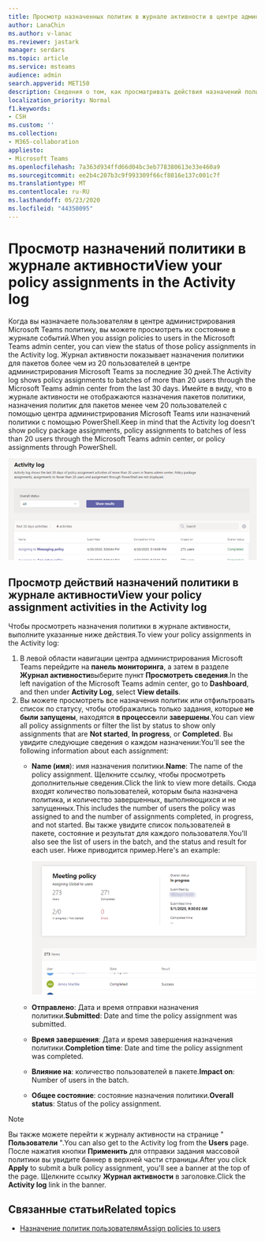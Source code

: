 ```yaml
---
title: Просмотр назначенных политик в журнале активности в центре администрирования Microsoft Teams
author: LanaChin
ms.author: v-lanac
ms.reviewer: jastark
manager: serdars
ms.topic: article
ms.service: msteams
audience: admin
search.appverid: MET150
description: Сведения о том, как просматривать действия назначений политики в журнале активности в центре администрирования Microsoft Teams.
localization_priority: Normal
f1.keywords:
- CSH
ms.custom: ''
ms.collection:
- M365-collaboration
appliesto:
- Microsoft Teams
ms.openlocfilehash: 7a363d934ffd66d04bc3eb778380613e33e460a9
ms.sourcegitcommit: ee2b4c207b3c9f993309f66cf8016e137c001c7f
ms.translationtype: MT
ms.contentlocale: ru-RU
ms.lasthandoff: 05/23/2020
ms.locfileid: "44350095"
---
```

# <a name="view-your-policy-assignments-in-the-activity-log"></a><span data-ttu-id="95322-103">Просмотр назначений политики в журнале активности</span><span class="sxs-lookup"><span data-stu-id="95322-103">View your policy assignments in the Activity log</span></span>

<span data-ttu-id="95322-104">Когда вы назначаете пользователям в центре администрирования Microsoft Teams политику, вы можете просмотреть их состояние в журнале событий.</span><span class="sxs-lookup"><span data-stu-id="95322-104">When you assign policies to users in the Microsoft Teams admin center, you can view the status of those policy assignments in the Activity log.</span></span> <span data-ttu-id="95322-105">Журнал активности показывает назначения политики для пакетов более чем из 20 пользователей в центре администрирования Microsoft Teams за последние 30 дней.</span><span class="sxs-lookup"><span data-stu-id="95322-105">The Activity log shows policy assignments to batches of more than 20 users through the Microsoft Teams admin center from the last 30 days.</span></span> <span data-ttu-id="95322-106">Имейте в виду, что в журнале активности не отображаются назначения пакетов политики, назначения политик для пакетов менее чем 20 пользователей с помощью центра администрирования Microsoft Teams или назначений политики с помощью PowerShell.</span><span class="sxs-lookup"><span data-stu-id="95322-106">Keep in mind that the Activity log doesn't show policy package assignments, policy assignments to batches of less than 20 users through the Microsoft Teams admin center, or policy assignments through PowerShell.</span></span>

![Снимок экрана: страница журнала активности](media/activity-log.png)

## <a name="view-your-policy-assignment-activities-in-the-activity-log"></a><span data-ttu-id="95322-108">Просмотр действий назначений политики в журнале активности</span><span class="sxs-lookup"><span data-stu-id="95322-108">View your policy assignment activities in the Activity log</span></span>

<span data-ttu-id="95322-109">Чтобы просмотреть назначения политики в журнале активности, выполните указанные ниже действия.</span><span class="sxs-lookup"><span data-stu-id="95322-109">To view your policy assignments in the Activity log:</span></span>

1. <span data-ttu-id="95322-110">В левой области навигации центра администрирования Microsoft Teams перейдите на **панель мониторинга**, а затем в разделе **Журнал активности**выберите пункт **Просмотреть сведения**.</span><span class="sxs-lookup"><span data-stu-id="95322-110">In the left navigation of the Microsoft Teams admin center, go to **Dashboard**, and then under **Activity Log**, select **View details**.</span></span>
2. <span data-ttu-id="95322-111">Вы можете просмотреть все назначения политик или отфильтровать список по статусу, чтобы отображались только задания, которые **не были запущены**, находятся **в процессе**или **завершены**.</span><span class="sxs-lookup"><span data-stu-id="95322-111">You can view all policy assignments or filter the list by status to show only assignments that are **Not started**, **In progress**, or **Completed**.</span></span> <span data-ttu-id="95322-112">Вы увидите следующие сведения о каждом назначении:</span><span class="sxs-lookup"><span data-stu-id="95322-112">You'll see the following information about each assignment:</span></span>
    - <span data-ttu-id="95322-113">**Name (имя**): имя назначения политики.</span><span class="sxs-lookup"><span data-stu-id="95322-113">**Name**: The name of the policy assignment.</span></span> <span data-ttu-id="95322-114">Щелкните ссылку, чтобы просмотреть дополнительные сведения.</span><span class="sxs-lookup"><span data-stu-id="95322-114">Click the link to view more details.</span></span> <span data-ttu-id="95322-115">Сюда входят количество пользователей, которым была назначена политика, и количество завершенных, выполняющихся и не запущенных.</span><span class="sxs-lookup"><span data-stu-id="95322-115">This includes the number of users the policy was assigned to and the number of assignments completed, in progress, and not started.</span></span> <span data-ttu-id="95322-116">Вы также увидите список пользователей в пакете, состояние и результат для каждого пользователя.</span><span class="sxs-lookup"><span data-stu-id="95322-116">You'll also see the list of users in the batch, and the status and result for each user.</span></span> <span data-ttu-id="95322-117">Ниже приводится пример.</span><span class="sxs-lookup"><span data-stu-id="95322-117">Here's an example:</span></span>

        ![Снимок экрана:](media/activity-log-policy-assignment-detail.png)

    - <span data-ttu-id="95322-119">**Отправлено**: Дата и время отправки назначения политики.</span><span class="sxs-lookup"><span data-stu-id="95322-119">**Submitted**: Date and time the policy assignment was submitted.</span></span>
    - <span data-ttu-id="95322-120">**Время завершения**: Дата и время завершения назначения политики.</span><span class="sxs-lookup"><span data-stu-id="95322-120">**Completion time**: Date and time the policy assignment was completed.</span></span>
    - <span data-ttu-id="95322-121">**Влияние на**: количество пользователей в пакете.</span><span class="sxs-lookup"><span data-stu-id="95322-121">**Impact on**: Number of users in the batch.</span></span>
    - <span data-ttu-id="95322-122">**Общее состояние**: состояние назначения политики.</span><span class="sxs-lookup"><span data-stu-id="95322-122">**Overall status**: Status of the policy assignment.</span></span>

> [!NOTE]
> <span data-ttu-id="95322-123">Вы также можете перейти к журналу активности на странице " **Пользователи** ".</span><span class="sxs-lookup"><span data-stu-id="95322-123">You can also get to the Activity log from the **Users** page.</span></span> <span data-ttu-id="95322-124">После нажатия кнопки **Применить** для отправки задания массовой политики вы увидите баннер в верхней части страницы.</span><span class="sxs-lookup"><span data-stu-id="95322-124">After you click **Apply** to submit a bulk policy assignment, you'll see a banner at the top of the page.</span></span> <span data-ttu-id="95322-125">Щелкните ссылку **Журнал активности** в заголовке.</span><span class="sxs-lookup"><span data-stu-id="95322-125">Click the **Activity log** link in the banner.</span></span>

## <a name="related-topics"></a><span data-ttu-id="95322-126">Связанные статьи</span><span class="sxs-lookup"><span data-stu-id="95322-126">Related topics</span></span>

- [<span data-ttu-id="95322-127">Назначение политик пользователям</span><span class="sxs-lookup"><span data-stu-id="95322-127">Assign policies to users</span></span>](assign-policies.md)
